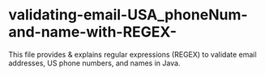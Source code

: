 # validating-email-USA_phoneNum-and-name-with-REGEX-
This file provides &amp; explains regular expressions (REGEX) to validate email addresses, US phone numbers, and names in Java.
